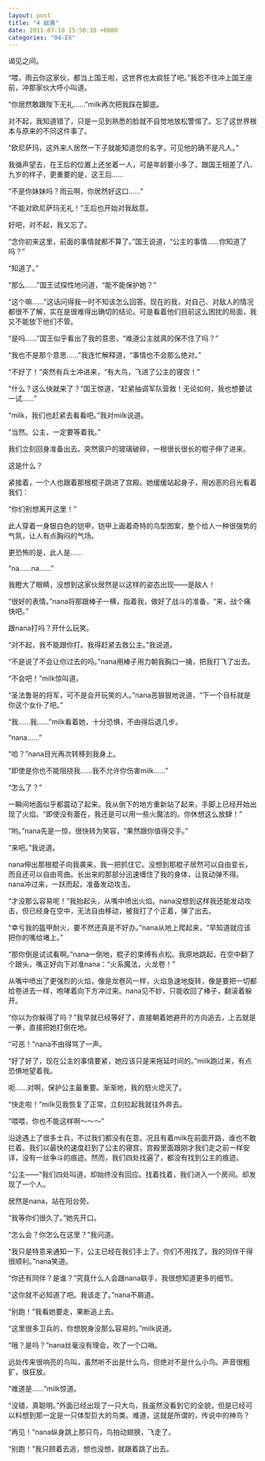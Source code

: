 ```yaml
---
layout: post
title: "4 敌袭"
date: 2011-07-10 15:50:18 +0800
categories: "04-EX"
---
```

谒见之间。

“喂，雨云你这家伙，都当上国王啦，这世界也太疯狂了吧。”我忍不住冲上国王座前，冲那家伙大呼小叫道。

“你居然敢跟陛下无礼……”milk再次把我踩在脚底。

对不起，我知道错了，只是一见到熟悉的脸就不自觉地放松警惕了。忘了这世界根本与原来的不同这件事了。

“欧尼萨玛，这外来人居然一下子就能知道您的名字，可见他的确不是凡人。”

我循声望去，在王后的位置上还坐着一人，可是年龄要小多了，跟国王相差了八、九岁的样子，更重要的是，这王后……

“不是你妹妹吗？雨云啊，你居然好这口……”

“不能对欧尼萨玛无礼！”王后也开始对我敌意。

好吧，对不起，我又忘了。

“念你初来这里，前面的事情就都不算了。”国王说道，“公主的事情……你知道了吗？”

“知道了。”

“那么……”国王试探性地问道，“能不能保护她？”

“这个嘛……”这话问得我一时不知该怎么回答。现在的我，对自己、对敌人的情况都很不了解，实在是很难得出确切的结论。可是看着他们目前这么困扰的局面，我又不能放下他们不管。

“是吗……”国王似乎看出了我的意思，“难道公主就真的保不住了吗？”

“我也不是那个意思……”我连忙解释道，“事情也不会那么绝对。”

“不好了！”突然有兵士冲进来，“有大鸟，飞进了公主的寝宫！”

“什么？这么快就来了？”国王惊道，“赶紧抽调军队营救！无论如何，我也想要试一试……”

“milk，我们也赶紧去看看吧。”我对milk说道。

“当然。公主，一定要等着我。”

我们立刻回身准备出去。突然窗户的玻璃破碎，一根很长很长的棍子伸了进来。

这是什么？

紧接着，一个人也跟着那根棍子跳进了宫殿。她缓缓站起身子，用凶恶的目光看着我们：

“你们别想离开这里！”

此人穿着一身银白色的铠甲，铠甲上画着奇特的鸟型图案，整个给人一种很强势的气氛，让人有点胸闷的气场。

更恐怖的是，此人是……

“na……na……”

我瞪大了眼睛，没想到这家伙居然是以这样的姿态出现——是敌人！

“很好的表情。”nana将那跟棒子一横，指着我，做好了战斗的准备，“来，战个痛快吧。”

跟nana打吗？开什么玩笑。

“对不起，我不能跟你打。我得赶紧去救公主。”我说道。

“不是说了不会让你过去的吗。”nana用棒子用力朝我胸口一捅，把我打飞了出去。

“不会吧！”milk惊叫道。

“圣法鲁哥的将军，可不是会开玩笑的人。”nana恶狠狠地说道，“下一个目标就是你这个女仆了吧。”

“我……我……”milk看着她，十分恐惧，不由得后退几步。

“nana……”

“哈？”nana目光再次转移到我身上。

“即使是你也不能阻挠我……我不允许你伤害milk……”

“怎么了？”

一瞬间地面似乎都震动了起来。我从倒下的地方重新站了起来，手脚上已经开始出现了火焰。“即使没有蕾在，我还是可以用一些火魔法的。你休想这么放肆！”

“哟。”nana先是一惊，很快转为笑容，“果然跟你值得交手。”

“来吧。”我说道。

nana伸出那根棍子向我袭来，我一把抓住它。没想到那棍子居然可以自由变长，而且还可以自由弯曲。长出来的那部分迅速缠住了我的身体，让我动弹不得。nana冲过来，一跃而起，准备发动攻击。

“才没那么容易呢！”我抬起头，从嘴中喷出火焰。nana没想到这样我还能发动攻击，但已经身在空中，无法自由移动，被我打了个正着，弹了出去。

“幸亏我的盔甲耐火，要不然还真是不好办。”nana从地上爬起来，“早知道就应该把你的嘴给堵上。”

“那你倒是试试看啊。”nana一倒地，棍子的束缚有点松。我原地跳起，在空中翻了个跟头，嘴正好向下对准nana：“火系魔法，火龙卷！”

从嘴中喷出了更强烈的火焰，像是龙卷风一样，火焰急速地旋转，像是要把一切都给卷进去一样，咆哮着向下方冲过来。nana见不妙，只能收回了棒子，翻滚着躲开。

“你以为你躲得了吗？”我早就已经等好了，直接朝着她避开的方向追去，上去就是一拳，直接把她打倒在地。

“可恶！”nana不由得骂了一声。

“好了好了，现在公主的事情要紧，她应该只是来拖延时间的。”milk跑过来，有点恐惧地望着我。

呃……对啊，保护公主最重要。渐渐地，我的怒火熄灭了。

“快走啦！”milk见我恢复了正常，立刻拉起我就往外奔去。

“喂喂，你也不能这样啊～～～”

沿途遇上了很多士兵，不过我们都没有在意。况且有着milk在前面开路，谁也不敢拦着。我们以最快的速度赶到了公主的寝宫。宫殿里面跟刚才我们走之前一样安详，没有一丝争斗的痕迹。然而，我们四处找遍了，都没有找到公主的痕迹。

“公主——”我们四处叫道，却始终没有回应。找着找着，我们进入一个房间。却发现了一个人。

居然是nana，站在阳台旁。

“我等你们很久了。”她先开口。

“怎么会？你怎么在这里？”我问道。

“我只是特意来通知一下，公主已经在我们手上了。你们不用找了。我的同伴干得很顺利。”nana笑道。

“你还有同伴？是谁？”究竟什么人会跟nana联手，我很想知道更多的细节。

“这你就不必知道了吧。我该走了。”nana不屑道。

“别跑！”我看她要走，果断追上去。

“这里很多卫兵的，你想脱身没那么容易的。”milk说道。

“哦？是吗？”nana丝毫没有理会，吹了一个口哨。

远处传来很响亮的鸟叫，虽然听不出是什么鸟，但绝对不是什么小鸟。声音很粗犷，很狂放。

“难道是……”milk惊道。

“没错，真聪明。”外面已经出现了一只大鸟，我虽然没看到它的全貌，但是已经可以料想到那一定是一只体型巨大的鸟类。难道，这就是所谓的，传说中的神鸟？

“再见！”nana纵身跳上那只鸟，鸟拍动翅膀，飞走了。

“别跑！”我只顾着去追，想也没想，就跟着跳了出去。